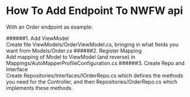 # How To Add Endpoint To NWFW api

With an Order endpoint as example:

######1. Add ViewModel  
Create file ViewModels/OrderViewModel.cs, bringing in what fields you want from Models/Order.cs
######2. Register Mapping  
Add mapping of Model to ViewModel (and reverse) in Mappings/AutoMapperProfileConfiguration.cs
######3. Create Repo and Interface  
Create Repositories/Interfaces/IOrderRepo.cs which defines the methods you need for the Controller, and then Repositories/OrderRepo.cs which implements these methods.